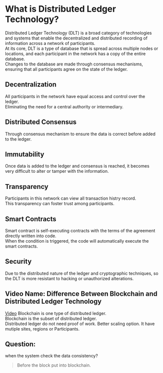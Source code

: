 # What is Distributed Ledger Technology?
Distributed Ledger Technology (DLT) is a broad category of technologies and systems that enable the decentralized and distributed recording of information across a network of participants.   
At its core, DLT is a type of database that is spread across multiple nodes or locations, and each participant in the network has a copy of the entire database.   
Changes to the database are made through consensus mechanisms, ensuring that all participants agree on the state of the ledger.  

## Decentralization
All participants in the network have equal access and control over the ledger.  
Eliminating the need for a central authority or intermediary.  
## Distributed Consensus
Through consensus mechanism to ensure the data is correct before added to the ledger.   
## Immutability
Once data is added to the ledger and consensus is reached, it becomes very difficult to alter or tamper with the information.     
## Transparency
Participants in this network can view all transaction histry record.  
This transparency can foster trust among participants.  
## Smart Contracts
Smart contract is self-executing contracts with the terms of the agreement directly written into code.  
When the condition is triggered, the code will automatically execute the smart contracts.  
## Security
Due to the distributed nature of the ledger and cryptographic techniques, so the DLT is more resistant to hacking or unauthorized alterations.


## Video Name: Difference Between Blockchain and Distributed Ledger Technology
[Video](https://www.youtube.com/shorts/v80PKdpMtPo)
Blockchain is one type of distributed ledger.  
Blockchain is the subset of distributed ledger.  
Distributed ledger do not need proof of work. Better scaling option. It have mutiple sites, regions or Participants.  






## Question:
when the system check the data consistency?  
>Before the block put into blockchain.